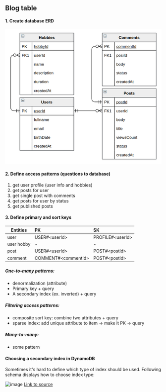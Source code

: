 ## Blog table

#### 1. Create database ERD
![image](dynamodb-assets/dynamodb_erd.png)

#### 2. Define access patterns (questions to database)
1. get user profile (user info and hobbies)
2. get posts for user
3. get single post with comments
4. get posts for user by status
5. get published posts
    
#### 3. Define primary and sort keys

| Entities        | PK                          | SK                               |
| --------------- |:----------------------------|:---------------------------------|
| user            | USER#&lt;userId&gt;         | PROFILE#&lt;userId&gt;           |
| user hobby      | -                           | -                                |
| post            | USER#&lt;userId&gt;         | POST#&lt;postId&gt;              |
| comment         | COMMENT#&lt;commentId&gt;   | POST#&lt;postId&gt;              |


##### One-to-many patterns:
 - denormalization (attribute)
 - Primary key + query
 - A secondary index (ex. inverted) + query
 
##### Filtering access patterns:
- composite sort key: combine two attributes + query 
- sparse index: add unique attribute to item -> make it PK -> query 

 
##### Many-to-many:
- some pattern






#### Choosing a secondary index in DynamoDB

Sometimes it's hard to define which type of index should be used.
Following schema displays how to choose index type:

![image](https://user-images.githubusercontent.com/6509926/72526710-a66b7c80-382c-11ea-8923-dbb9c9589881.png)
[Link to source](https://www.dynamodbguide.com/local-or-global-choosing-a-secondary-index-type-in-dynamo-db)
